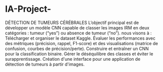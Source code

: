 # IA-Project-
DÉTECTION DE TUMEURS CÉRÉBRALES
L’objectif principal est de développer un modèle CNN capable de classer les images IRM en deux catégories : tumeur (“yes”) ou absence de tumeur (“no”).  nous visons à : 
Télécharger et organiser le dataset Kaggle.
Évaluer les performances avec des métriques (précision, rappel, F1-score) et des visualisations (matrice de confusion, courbes de précision/perte).
Construire et entraîner un CNN pour la classification binaire.
Gérer le déséquilibre des classes et éviter le surapprentissage.
Création d'une interface pour une application de détection de tumeurs à partir d'images.
